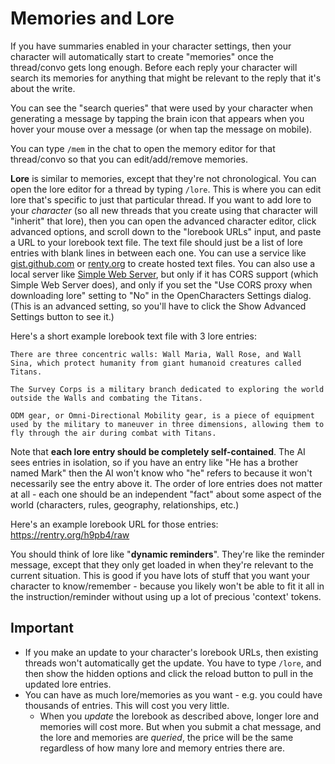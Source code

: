 # Memories and Lore

If you have summaries enabled in your character settings, then your character will automatically start to create "memories" once the thread/convo gets long enough. Before each reply your character will search its memories for anything that might be relevant to the reply that it's about the write.

You can see the "search queries" that were used by your character when generating a message by tapping the brain icon that appears when you hover your mouse over a message (or when tap the message on mobile).

You can type `/mem` in the chat to open the memory editor for that thread/convo so that you can edit/add/remove memories.

**Lore** is similar to memories, except that they're not chronological. You can open the lore editor for a thread by typing `/lore`. This is where you can edit lore that's specific to just that particular thread. If you want to add lore to your *character* (so all new threads that you create using that character will "inherit" that lore), then you can open the advanced character editor, click advanced options, and scroll down to the "lorebook URLs" input, and paste a URL to your lorebook text file. The text file should just be a list of lore entries with blank lines in between each one. You can use a service like [gist.github.com](https://gist.github.com) or [renty.org](https://rentry.org/) to create hosted text files. You can also use a local server like [Simple Web Server](https://simplewebserver.org), but only if it has CORS support (which Simple Web Server does), and only if you set the "Use CORS proxy when downloading lore" setting to "No" in the OpenCharacters Settings dialog. (This is an advanced setting, so you'll have to click the Show Advanced Settings button to see it.)

Here's a short example lorebook text file with 3 lore entries:

```text
There are three concentric walls: Wall Maria, Wall Rose, and Wall Sina, which protect humanity from giant humanoid creatures called Titans.

The Survey Corps is a military branch dedicated to exploring the world outside the Walls and combating the Titans.

ODM gear, or Omni-Directional Mobility gear, is a piece of equipment used by the military to maneuver in three dimensions, allowing them to fly through the air during combat with Titans.
```

Note that **each lore entry should be completely self-contained**. The AI sees entries in isolation, so if you have an entry like "He has a brother named Mark" then the AI won't know who "he" refers to because it won't necessarily see the entry above it. The order of lore entries does not matter at all - each one should be an independent "fact" about some aspect of the world (characters, rules, geography, relationships, etc.)

Here's an example lorebook URL for those entries: <https://rentry.org/h9pb4/raw>

You should think of lore like "**dynamic reminders**". They're like the reminder message, except that they only get loaded in when they're relevant to the current situation. This is good if you have lots of stuff that you want your character to know/remember - because you likely won't be able to fit it all in the instruction/reminder without using up a lot of precious 'context' tokens.

## Important

* If you make an update to your character's lorebook URLs, then existing threads won't automatically get the update. You have to type `/lore`, and then show the hidden options and click the reload button to pull in the updated lore entries.
* You can have as much lore/memories as you want - e.g. you could have thousands of entries. This will cost you very little.
  * When you *update* the lorebook as described above, longer lore and memories will cost more. But when you submit a chat message, and the lore and memories are *queried*, the price will be the same regardless of how many lore and memory entries there are.
